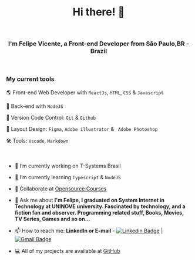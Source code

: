 
<h1 align="center">Hi there! 👋 </h1>
 <br>
 <h3 align="center">
  I'm Felipe Vicente, a Front-end Developer from São Paulo,BR - Brazil
  </h3>

 <br>
 
 ### My current tools
🌎 Front-end Web Developer with `ReactJs`, `HTML`, `CSS` & `Javascript`

📡 Back-end with `NodeJS`

🧰 Version Code Control: `Git` & `Github`

🎨 Layout Design: `Figma`, `Adobe illustrator` & ` Adobe Photoshop`

🛠️ Tools: `Vscode`, `Markdown`

 <br>
 
- 🚀  I’m currently working on T-Systems Brasil
- 🌱 I’m currently learning `Typescript` & `NodeJS`
- 👯 Collaborate at [Opensource Courses](https://web-opensources-courses.vercel.app)
- 💬 Ask me about **I'm Felipe, I graduated on System Internet in Technology at UNINOVE university. Fascinated by technology, and a fiction fan and observer. Programming related stuff, Books, Movies, TV Series, Games and so on...**
- 📫 How to reach me: **LinkedIn or E-mail** - [![Linkedin Badge](https://img.shields.io/badge/-FelipeVicente-blue?style=flat-square&logo=Linkedin&logoColor=white&link=https://www.linkedin.com/in/felipe-gomes-vicente/)](https://www.linkedin.com/in/felipe-gomes-vicente/) 
| 
[![Gmail Badge](https://img.shields.io/badge/-FelipeVicente-c14438?style=flat-square&logo=Gmail&logoColor=white&link=mailto:felipegomes.vicente2@gmail.com)](mailto:felipegomes.vicente2@gmail.com)

- 💻 All of my projects are available at [GitHub](https://github.com/felipe-gomes-vicente/)


<br>



